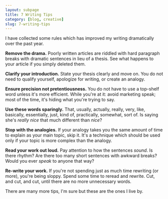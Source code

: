 ```yaml
---
layout: subpage
title: 7 Writing Tips
category: [blog, creative]
slug: 7-writing-tips
---
```

I have collected some rules which has improved my writing dramatically over the past year.

**Remove the drama.** Poorly written articles are riddled with hard paragraph breaks with dramatic sentences in lieu of a thesis. See what happens to your article if you simply deleted them.

**Clarify your introduction.** State your thesis clearly and move on. You do not need to qualify yourself, apologize for writing, or create an analogy.

**Ensure precision not pretentiousness.** You do not have to use a top-shelf word unless it's more efficient. While you're at it: avoid marketing speak; most of the time, it's hiding what you're trying to say.

**Use these words sparingly.** That, usually, actually, really, very, like, basically, essentially, just, kind of, practically, somewhat, sort of. Is saying she's *really nice* that much different than *nice*?

**Stop with the analogies.** If your analogy takes you the same amount of time to explain as your main topic, skip it. It's a technique which should be used only if your topic is more complex than the analogy.

**Read your work out loud.** Pay attention to how the sentences _sound_. Is there rhythm? Are there too many short sentences with awkward breaks? Would you ever _speak_ to anyone that way?

**Re-write your work.** If you're not spending just as much time rewriting (or more), you're being sloppy. Spend some time to reread and rewrite. Cut, and cut, and cut, until there are no more unnecessary words.

There are many more tips, I'm sure but these are the ones I live by.